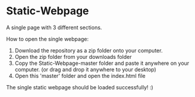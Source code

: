 # Static-Webpage
A single page with 3 different sections.

How to open the single webpage:

1. Download the repository as a zip folder onto your computer.
2. Open the zip folder from your downloads folder
3. Copy the Static-Webpage-master folder and paste it anywhere on your computer. (or drag and drop it anywhere to your desktop)
4. Open this 'master' folder and open the index.html file

The single static webpage should be loaded successfully! :)
